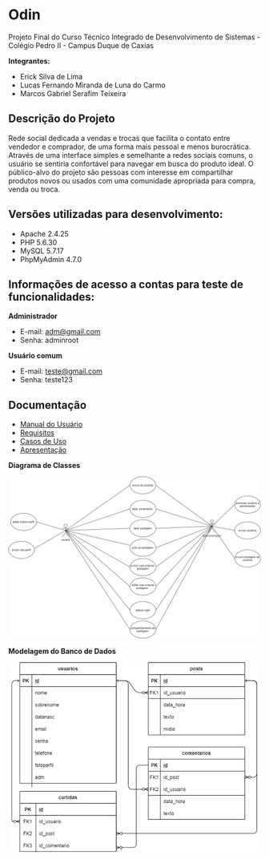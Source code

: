 # Odin

Projeto Final do Curso Técnico Integrado de Desenvolvimento de Sistemas - Colégio Pedro II - Campus Duque de Caxias

**Integrantes:**
 - Erick Silva de Lima
 - Lucas Fernando Miranda de Luna do Carmo
 - Marcos Gabriel Serafim Teixeira

## Descrição do Projeto

Rede social dedicada a vendas e trocas que facilita o contato entre vendedor e comprador, de uma forma mais pessoal e menos burocrática.
Através de uma interface simples e semelhante a redes sociais comuns, o usuário se sentiria confortável para navegar em busca do produto ideal.
O público-alvo do projeto são pessoas com interesse em compartilhar produtos novos ou usados com uma comunidade apropriada para compra, venda ou troca.

## Versões utilizadas para desenvolvimento:

 - Apache 2.4.25
 - PHP 5.6.30
 - MySQL 5.7.17
 - PhpMyAdmin 4.7.0

## Informações de acesso a contas para teste de funcionalidades:

**Administrador**

 - E-mail: adm@gmail.com
 - Senha: adminroot

**Usuário comum**

 - E-mail: teste@gmail.com
 - Senha: teste123

## Documentação

- [Manual do Usuário](manual.md)
- [Requisitos](requisitos.md)
- [Casos de Uso](casos-de-uso.md)
- [Apresentação](apresentacao.pdf)

**Diagrama de Classes**

![Diagrama de Classes](diagrama-de-casos-de-uso.png)

**Modelagem do Banco de Dados**

![Diagrama de Banco de Dados](DBD_Odin.png)
